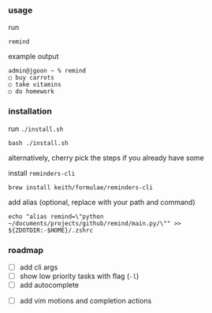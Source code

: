 ### usage

run

```
remind
```

example output

```
admin@jgoon ~ % remind
○ buy carrots
○ take vitamins
○ do homework
```

### installation

run `./install.sh`

```
bash ./install.sh
```

alternatively, cherry pick the steps if you already have some

install `reminders-cli`

```
brew install keith/formulae/reminders-cli
```

add alias (optional, replace with your path and command)

```
echo "alias remind=\"python ~/documents/projects/github/remind/main.py/\"" >> ${ZDOTDIR:-$HOME}/.zshrc
```

### roadmap

- [ ] add cli args
- [ ] show low priority tasks with flag (`-l`)
- [ ] add autocomplete
<!--
  https://stackoverflow.com/questions/187621/how-to-make-a-python-command-line-program-autocomplete-arbitrary-things-not-int
-->
- [ ] add vim motions and completion actions
